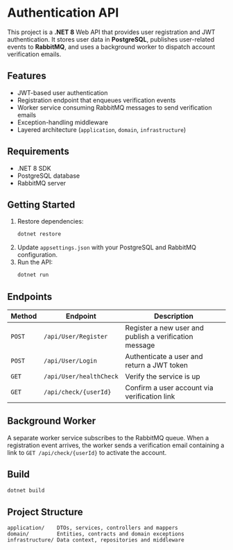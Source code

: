 # Authentication API

This project is a **.NET 8** Web API that provides user registration and JWT authentication. It stores user data in **PostgreSQL**, publishes user-related events to **RabbitMQ**, and uses a background worker to dispatch account verification emails.

## Features
- JWT-based user authentication
- Registration endpoint that enqueues verification events
- Worker service consuming RabbitMQ messages to send verification emails
- Exception-handling middleware
- Layered architecture (`application`, `domain`, `infrastructure`)

## Requirements
- .NET 8 SDK
- PostgreSQL database
- RabbitMQ server

## Getting Started
1. Restore dependencies:
   ```bash
   dotnet restore
   ```
2. Update `appsettings.json` with your PostgreSQL and RabbitMQ configuration.
3. Run the API:
   ```bash
   dotnet run
   ```

## Endpoints
| Method | Endpoint | Description |
| ------ | -------- | ----------- |
| `POST` | `/api/User/Register` | Register a new user and publish a verification message |
| `POST` | `/api/User/Login` | Authenticate a user and return a JWT token |
| `GET`  | `/api/User/healthCheck` | Verify the service is up |
| `GET`  | `/api/check/{userId}` | Confirm a user account via verification link |

## Background Worker
A separate worker service subscribes to the RabbitMQ queue. When a registration event arrives, the worker sends a verification email containing a link to `GET /api/check/{userId}` to activate the account.

## Build
```bash
dotnet build
```

## Project Structure
```
application/    DTOs, services, controllers and mappers
domain/         Entities, contracts and domain exceptions
infrastructure/ Data context, repositories and middleware
```
